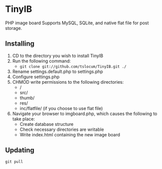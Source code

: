 TinyIB
====

PHP image board
Supports MySQL, SQLite, and native flat file for post storage.

Installing
------------

 1. CD to the directory you wish to install TinyIB
 2. Run the following command:
    - `git clone git://github.com/tslocum/TinyIB.git ./`
 3. Rename settings.default.php to settings.php
 4. Configure settings.php
 5. CHMOD write permissions to the following directories:
    - /
    - src/
    - thumb/
    - res/
    - inc/flatfile/ (if you choose to use flat file)
 6. Navigate your browser to imgboard.php, which causes the following to take place:
    - Create database structure
    - Check necessary directories are writable
    - Write index.html containing the new image board

Updating
------------

`git pull`
